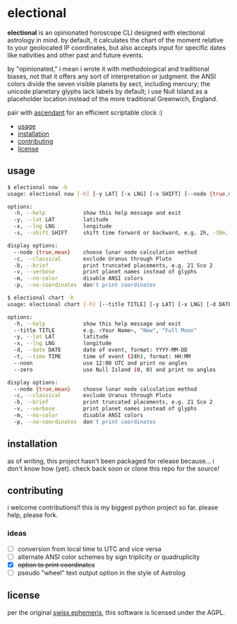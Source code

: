 # electional

**electional** is an opinionated horoscope CLI designed with electional astrology in mind. by default, it calculates the chart of the moment relative to your geolocated IP coordinates, but also accepts input for specific dates like nativities and other past and future events.

by "opinionated," i mean i wrote it with methodological and traditional biases, not that it offers any sort of interpretation or judgment. the ANSI colors divide the seven visible planets by sect, including mercury; the unicode planetary glyphs lack labels by default; i use Null Island as a placeholder location instead of the more traditional Greenwich, England.

pair with [ascendant](https://codeberg.org/sailorfe/ascendant) for an efficient scriptable clock :)

- [usage](#usage)
- [installation](#installation)
- [contributing](#contributing)
- [license](#license)

<a name="usage"></a>
## usage

```sh
$ electional now -h
usage: electional now [-h] [-y LAT] [-x LNG] [-s SHIFT] [--node {true,mean}] [-c] [-b] [-v] [-m] [-p]

options:
  -h, --help            show this help message and exit
  -y, --lat LAT         latitude
  -x, --lng LNG         longitude
  -s, --shift SHIFT     shift time forward or backward, e.g. 2h, -30m, 1.5d (default is hours)

display options:
  --node {true,mean}    choose lunar node calculation method
  -c, --classical       exclude Uranus through Pluto
  -b, --brief           print truncated placements, e.g. 21 Sco 2
  -v, --verbose         print planet names instead of glyphs
  -m, --no-color        disable ANSI colors
  -p, --no-coordinates  don't print coordinates
```

```sh
$ electional chart -h
usage: electional chart [-h] [--title TITLE] [-y LAT] [-x LNG] [-d DATE] [-t TIME] [--noon] [--zero] [--node {true,mean}] [-c] [-b] [-v] [-m] [-p]

options:
  -h, --help            show this help message and exit
  --title TITLE         e.g. <Your Name>, "Now", "Full Moon"
  -y, --lat LAT         latitude
  -x, --lng LNG         longitude
  -d, --date DATE       date of event, format: YYYY-MM-DD
  -t, --time TIME       time of event (24h), format: HH:MM
  --noon                use 12:00 UTC and print no angles
  --zero                use Null Island (0, 0) and print no angles

display options:
  --node {true,mean}    choose lunar node calculation method
  -c, --classical       exclude Uranus through Pluto
  -b, --brief           print truncated placements, e.g. 21 Sco 2
  -v, --verbose         print planet names instead of glyphs
  -m, --no-color        disable ANSI colors
  -p, --no-coordinates  don't print coordinates
```

<a name="installation"></a>
## installation

as of writing, this project hasn't been packaged for release because... i don't know how (yet). check back soon or clone this repo for the source!

<a name="contributing"></a>
## contributing

i welcome contributions!! this is my biggest python project so far. please help, please fork.

### ideas

- [ ] conversion from local time to UTC and vice versa
- [ ] alternate ANSI color schemes by sign triplicity or quadruplicity
- [x] ~~option to print coordinates~~
- [ ] pseudo "wheel" text output option in the style of Astrolog

<a name="license"></a>
## license

per the original [swiss ephemeris](https://www.astro.com/swisseph/swephinfo_e.htm), this software is licensed under the AGPL.
